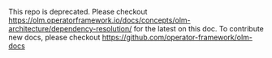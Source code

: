 This repo is deprecated. Please checkout https://olm.operatorframework.io/docs/concepts/olm-architecture/dependency-resolution/ for the latest on this doc.
To contribute new docs, please checkout https://github.com/operator-framework/olm-docs

